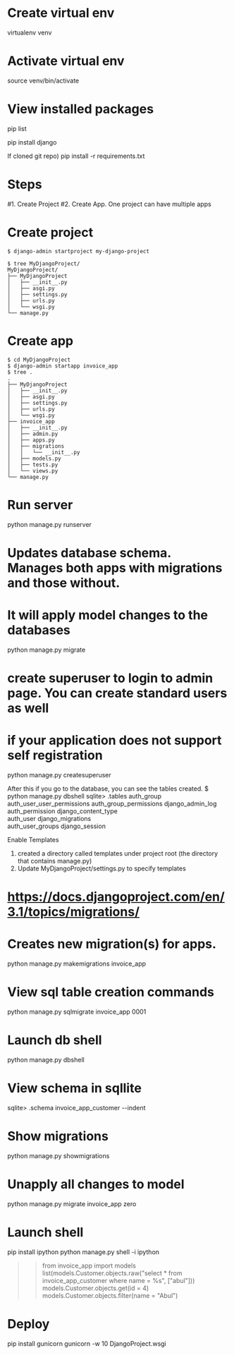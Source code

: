 
# Create virtual env
virtualenv venv

# Activate virtual env
source venv/bin/activate

# View installed packages
pip list

pip install django

If cloned git repo)
pip install -r requirements.txt 

# Steps
#1. Create Project
#2. Create App. One project can have multiple apps

# Create project
```
$ django-admin startproject my-django-project

$ tree MyDjangoProject/
MyDjangoProject/
├── MyDjangoProject
│   ├── __init__.py
│   ├── asgi.py
│   ├── settings.py
│   ├── urls.py
│   └── wsgi.py
└── manage.py
```


# Create app
```
$ cd MyDjangoProject
$ django-admin startapp invoice_app
$ tree .
.
├── MyDjangoProject
│   ├── __init__.py
│   ├── asgi.py
│   ├── settings.py
│   ├── urls.py
│   └── wsgi.py
├── invoice_app
│   ├── __init__.py
│   ├── admin.py
│   ├── apps.py
│   ├── migrations
│   │   └── __init__.py
│   ├── models.py
│   ├── tests.py
│   └── views.py
└── manage.py
```


# Run server
python manage.py runserver



# Updates database schema. Manages both apps with migrations and those without.
# It will apply model changes to the databases 
python manage.py migrate


# create superuser to login to admin page. You can create standard users as well 
# if your  application does not  support self registration

python manage.py createsuperuser

After this if you go to the database, you can see the tables created.
$ python manage.py dbshell
sqlite> .tables
auth_group                  auth_user_user_permissions
auth_group_permissions      django_admin_log          
auth_permission             django_content_type       
auth_user                   django_migrations         
auth_user_groups            django_session  


Enable Templates
1. created a directory called templates under project root (the directory that contains manage.py)
2. Update MyDjangoProject/settings.py to specify templates


# https://docs.djangoproject.com/en/3.1/topics/migrations/
# Creates new migration(s) for apps.
python manage.py makemigrations invoice_app


# View sql table creation commands
python manage.py sqlmigrate invoice_app 0001

# Launch db shell
python manage.py dbshell

# View schema in sqllite
sqlite> .schema invoice_app_customer --indent

# Show migrations
python manage.py showmigrations

# Unapply all changes to model
python manage.py migrate invoice_app zero

# Launch shell
pip install ipython
python manage.py shell -i ipython

>> from invoice_app import models
>> list(models.Customer.objects.raw("select * from invoice_app_customer where name = %s", ["abul"]))
>> models.Customer.objects.get(id = 4)
>> models.Customer.objects.filter(name = "Abul")


# Deploy
pip install gunicorn
gunicorn -w 10 DjangoProject.wsgi


